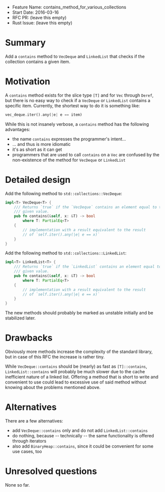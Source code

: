 - Feature Name: contains_method_for_various_collections
- Start Date: 2016-03-16
- RFC PR: (leave this empty)
- Rust Issue: (leave this empty)

# Summary
[summary]: #summary

Add a `contains` method to `VecDeque` and `LinkedList` that checks if the
collection contains a given item.

# Motivation
[motivation]: #motivation

A `contains` method exists for the slice type `[T]` and for `Vec` through
`Deref`, but there is no easy way to check if a `VecDeque` or `LinkedList`
contains a specific item. Currently, the shortest way to do it is something
like:

```rust
vec_deque.iter().any(|e| e == item)
```

While this is not insanely verbose, a `contains` method has the following
advantages:

- the name `contains` expresses the programmer's intent...
- ... and thus is more idiomatic
- it's as short as it can get
- programmers that are used to call `contains` on a `Vec` are confused by the
  non-existence of the method for `VecDeque` or `LinkedList`

# Detailed design
[design]: #detailed-design

Add the following method to `std::collections::VecDeque`:

```rust
impl<T> VecDeque<T> {
    /// Returns `true` if the `VecDeque` contains an element equal to the
    /// given value.
    pub fn contains(&self, x: &T) -> bool
        where T: PartialEq<T>
    {
        // implementation with a result equivalent to the result
        // of `self.iter().any(|e| e == x)`
    }
}
```

Add the following method to `std::collections::LinkedList`:

```rust
impl<T> LinkedList<T> {
    /// Returns `true` if the `LinkedList` contains an element equal to the
    /// given value.
    pub fn contains(&self, x: &T) -> bool
        where T: PartialEq<T>
    {
        // implementation with a result equivalent to the result
        // of `self.iter().any(|e| e == x)`
    }
}
```

The new methods should probably be marked as unstable initially and be
stabilized later.

# Drawbacks
[drawbacks]: #drawbacks

Obviously more methods increase the complexity of the standard library, but in
case of this RFC the increase is rather tiny.

While `VecDeque::contains` should be (nearly) as fast as `[T]::contains`,
`LinkedList::contains` will probably be much slower due to the cache
inefficient nature of a linked list. Offering a method that is short to
write and convenient to use could lead to excessive use of said method
without knowing about the problems mentioned above.

# Alternatives
[alternatives]: #alternatives

There are a few alternatives:

- add `VecDeque::contains` only and do not add `LinkedList::contains`
- do nothing, because -- technically -- the same functionality is offered
  through iterators
- also add `BinaryHeap::contains`, since it could be convenient for some use
  cases, too

# Unresolved questions
[unresolved]: #unresolved-questions

None so far.
